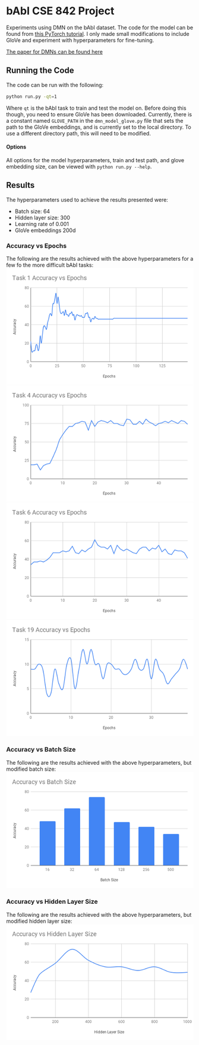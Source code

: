 # bAbI CSE 842 Project
Experiments using DMN on the bAbI dataset. The code for the model can be found from [this PyTorch tutorial](https://github.com/DSKSD/DeepNLP-models-Pytorch/blob/master/notebooks/10.Dynamic-Memory-Network-for-Question-Answering.ipynb). I only made small modifications to include GloVe and experiment with hyperparameters for fine-tuning.

[The paper for DMNs can be found here](https://arxiv.org/abs/1506.07285)

## Running the Code
The code can be run with the following:
```bash
python run.py -qt=1
```
Where `qt` is the bAbI task to train and test the model on. Before doing this though, you need to ensure GloVe has been downloaded. Currently, there is a constant named `GLOVE_PATH` in the `dmn_model_glove.py` file that sets the path to the GloVe embeddings, and is currently set to the local directory. To use a different directory path, this will need to be modified.

#### Options
All options for the model hyperparameters, train and test path, and glove embedding size, can be viewed with `python run.py --help`.

## Results
The hyperparameters used to achieve the results presented were:
- Batch size: 64
- Hidden layer size: 300
- Learning rate of 0.001
- GloVe embeddings 200d

### Accuracy vs Epochs
The following are the results achieved with the above hyperparameters for a few fo the more difficult bAbI tasks:
![Task1 Accuracy vs Epochs](results/Accuracy&#32;vs&#32;Epochs.png)
![Task4 Accuracy vs Epochs](results/Task4AccuracyvsEpochs.png)
![Task6 Accuracy vs Epochs](results/Task6AccuracyvsEpochs.png)
![Task19 Accuracy vs Epochs](results/Task19AccuracyvsEpochs.png)

### Accuracy vs Batch Size
The following are the results achieved with the above hyperparameters, but modified batch size:
![Task1 Accuracy vs Batch Size](results/Accuracy&#32;vs&#32;Batch&#32;Size.png)

### Accuracy vs Hidden Layer Size
The following are the results achieved with the above hyperparameters, but modified hidden layer size:
![Task1 Accuracy vs Hidden Layer Size](results/Accuracy&#32;vs&#32;Hidden&#32;Layer&#32;Size.png)
